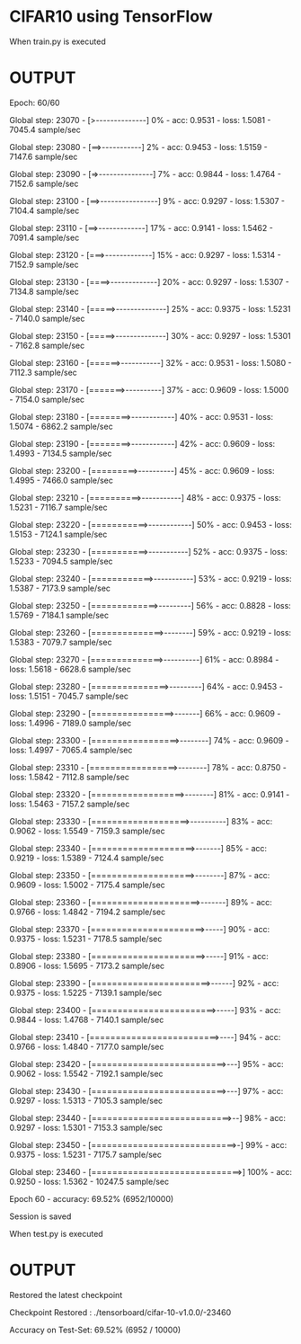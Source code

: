 # CIFAR10 using TensorFlow

When train.py is executed 

# OUTPUT

Epoch: 60/60

Global step: 23070 - [>--------------] 0% - acc: 0.9531 - loss: 1.5081 - 7045.4 sample/sec

Global step: 23080 - [==>-----------] 2% - acc: 0.9453 - loss: 1.5159 - 7147.6 sample/sec

Global step: 23090 - [=>---------------] 7% - acc: 0.9844 - loss: 1.4764 - 7152.6 sample/sec

Global step: 23100 - [==>----------------] 9% - acc: 0.9297 - loss: 1.5307 - 7104.4 sample/sec

Global step: 23110 - [==>-------------] 17% - acc: 0.9141 - loss: 1.5462 - 7091.4 sample/sec

Global step: 23120 - [===>-------------] 15% - acc: 0.9297 - loss: 1.5314 - 7152.9 sample/sec

Global step: 23130 - [====>-------------] 20% - acc: 0.9297 - loss: 1.5307 - 7134.8 sample/sec

Global step: 23140 - [=====>--------------] 25% - acc: 0.9375 - loss: 1.5231 - 7140.0 sample/sec

Global step: 23150 - [=====>--------------] 30% - acc: 0.9297 - loss: 1.5301 - 7162.8 sample/sec

Global step: 23160 - [======>-----------] 32% - acc: 0.9531 - loss: 1.5080 - 7112.3 sample/sec

Global step: 23170 - [=======>----------] 37% - acc: 0.9609 - loss: 1.5000 - 7154.0 sample/sec

Global step: 23180 - [========>------------] 40% - acc: 0.9531 - loss: 1.5074 - 6862.2 sample/sec

Global step: 23190 - [========>------------] 42% - acc: 0.9609 - loss: 1.4993 - 7134.5 sample/sec

Global step: 23200 - [=========>----------] 45% - acc: 0.9609 - loss: 1.4995 - 7466.0 sample/sec

Global step: 23210 - [==========>-----------] 48% - acc: 0.9375 - loss: 1.5231 - 7116.7 sample/sec

Global step: 23220 - [===========>------------] 50% - acc: 0.9453 - loss: 1.5153 - 7124.1 sample/sec

Global step: 23230 - [===========>-----------] 52% - acc: 0.9375 - loss: 1.5233 - 7094.5 sample/sec

Global step: 23240 - [============>-----------] 53% - acc: 0.9219 - loss: 1.5387 - 7173.9 sample/sec

Global step: 23250 - [=============>---------] 56% - acc: 0.8828 - loss: 1.5769 - 7184.1 sample/sec

Global step: 23260 - [==============>--------] 59% - acc: 0.9219 - loss: 1.5383 - 7079.7 sample/sec

Global step: 23270 - [==============>----------] 61% - acc: 0.8984 - loss: 1.5618 - 6628.6 sample/sec

Global step: 23280 - [===============>---------] 64% - acc: 0.9453 - loss: 1.5151 - 7045.7 sample/sec

Global step: 23290 - [================>-------] 66% - acc: 0.9609 - loss: 1.4996 - 7189.0 sample/sec

Global step: 23300 - [=================>--------] 74% - acc: 0.9609 - loss: 1.4997 - 7065.4 sample/sec

Global step: 23310 - [=================>--------] 78% - acc: 0.8750 - loss: 1.5842 - 7112.8 sample/sec

Global step: 23320 - [==================>--------] 81% - acc: 0.9141 - loss: 1.5463 - 7157.2 sample/sec

Global step: 23330 - [===================>----------] 83% - acc: 0.9062 - loss: 1.5549 - 7159.3 sample/sec

Global step: 23340 - [====================>-------] 85% - acc: 0.9219 - loss: 1.5389 - 7124.4 sample/sec

Global step: 23350 - [====================>--------] 87% - acc: 0.9609 - loss: 1.5002 - 7175.4 sample/sec

Global step: 23360 - [=====================>-------] 89% - acc: 0.9766 - loss: 1.4842 - 7194.2 sample/sec

Global step: 23370 - [======================>-----] 90% - acc: 0.9375 - loss: 1.5231 - 7178.5 sample/sec

Global step: 23380 - [======================>-----] 91% - acc: 0.8906 - loss: 1.5695 - 7173.2 sample/sec

Global step: 23390 - [=======================>------] 92% - acc: 0.9375 - loss: 1.5225 - 7139.1 sample/sec

Global step: 23400 - [========================>-----] 93% - acc: 0.9844 - loss: 1.4768 - 7140.1 sample/sec

Global step: 23410 - [=========================>----] 94% - acc: 0.9766 - loss: 1.4840 - 7177.0 sample/sec

Global step: 23420 - [==========================>---] 95% - acc: 0.9062 - loss: 1.5542 - 7192.1 sample/sec

Global step: 23430 - [==========================>---] 97% - acc: 0.9297 - loss: 1.5313 - 7105.3 sample/sec

Global step: 23440 - [===========================>--] 98% - acc: 0.9297 - loss: 1.5301 - 7153.3 sample/sec

Global step: 23450 - [============================>-] 99% - acc: 0.9375 - loss: 1.5231 - 7175.7 sample/sec

Global step: 23460 - [=============================>] 100% - acc: 0.9250 - loss: 1.5362 - 10247.5 sample/sec


Epoch 60 - accuracy: 69.52% (6952/10000)

Session is saved

When test.py is executed

# OUTPUT

Restored the latest checkpoint 

Checkpoint Restored : ./tensorboard/cifar-10-v1.0.0/-23460

Accuracy on Test-Set: 69.52% (6952 / 10000)


